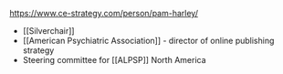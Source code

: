 https://www.ce-strategy.com/person/pam-harley/

- [[Silverchair]]
- [[American Psychiatric Association]] - director of online publishing strategy
- Steering committee for [[ALPSP]] North America